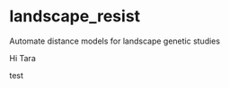 landscape_resist
================

Automate distance models for landscape genetic studies

Hi Tara

test
